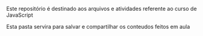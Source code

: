 Este repositório é destinado aos arquivos e atividades 
referente ao curso de JavaScript

Esta pasta servira para salvar e compartilhar os conteudos
feitos em aula